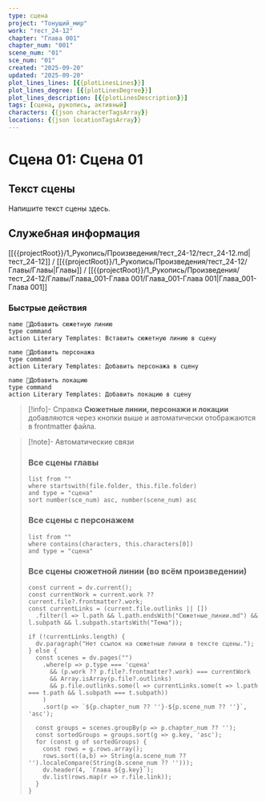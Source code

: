 ```yaml
---
type: сцена
project: "Тонущий_мир"
work: "тест_24-12"
chapter: "Глава 001"
chapter_num: "001"
scene_num: "01"
sce_num: "01"
created: "2025-09-20"
updated: "2025-09-20"
plot_lines_lines: [{{plotLinesLines}}]
plot_lines_degree: [{{plotLinesDegree}}]
plot_lines_description: [{{plotLinesDescription}}]
tags: [сцена, рукопись, активный]
characters: {{json characterTagsArray}}
locations: {{json locationTagsArray}}
---
```


# Сцена 01: Сцена 01

## Текст сцены

Напишите текст сцены здесь.
## Служебная информация

[[{{projectRoot}}/1_Рукопись/Произведения/тест_24-12/тест_24-12.md|тест_24-12]] / [[{{projectRoot}}/1_Рукопись/Произведения/тест_24-12/Главы/Главы|Главы]] / [[{{projectRoot}}/1_Рукопись/Произведения/тест_24-12/Главы/Глава_001-Глава 001/Глава_001-Глава 001|Глава_001-Глава 001]]

### Быстрые действия
 
<div class="button-row">

```button
name 🧩Добавить сюжетную линию
type command
action Literary Templates: Вставить сюжетную линию в сцену
```

```button
name 👤Добавить персонажа
type command
action Literary Templates: Добавить персонажа в сцену
```

```button
name 📍Добавить локацию
type command
action Literary Templates: Добавить локацию в сцену
```

</div>

> [!info]- Справка
> **Сюжетные линии, персонажи и локации** добавляются через кнопки выше и автоматически отображаются в frontmatter файла.

> [!note]- Автоматические связи
> 
> ### Все сцены главы
> ```dataview
> list from ""
> where startswith(file.folder, this.file.folder)
> and type = "сцена"
> sort number(sce_num) asc, number(scene_num) asc
> ```
> 
> ### Все сцены с персонажем
> ```dataview
> list from ""
> where contains(characters, this.characters[0])
> and type = "сцена"
> ```
> 
> ### Все сцены сюжетной линии (во всём произведении)
> ```dataviewjs
> const current = dv.current();
> const currentWork = current.work ?? current.file?.frontmatter?.work;
> const currentLinks = (current.file.outlinks || [])
>   .filter(l => l.path && l.path.endsWith("Сюжетные_линии.md") && l.subpath && l.subpath.startsWith("Тема"));
> 
> if (!currentLinks.length) {
>   dv.paragraph("Нет ссылок на сюжетные линии в тексте сцены.");
> } else {
>   const scenes = dv.pages("")
>     .where(p => p.type === 'сцена'
>       && (p.work ?? p.file?.frontmatter?.work) === currentWork
>       && Array.isArray(p.file?.outlinks)
>       && p.file.outlinks.some(l => currentLinks.some(t => l.path === t.path && l.subpath === t.subpath))
>     )
>     .sort(p => `${p.chapter_num ?? ''}-${p.scene_num ?? ''}`, 'asc');
> 
>   const groups = scenes.groupBy(p => p.chapter_num ?? '');
>   const sortedGroups = groups.sort(g => g.key, 'asc');
>   for (const g of sortedGroups) {
>     const rows = g.rows.array();
>     rows.sort((a,b) => String(a.scene_num ?? '').localeCompare(String(b.scene_num ?? '')));
>     dv.header(4, `Глава ${g.key}`);
>     dv.list(rows.map(r => r.file.link));
>   }
> }
> ```
